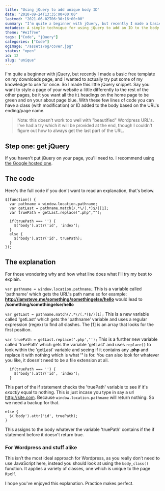 ```yaml
---
title: "Using jQuery to add unique body ID"
date: "2010-09-24T13:35:00+00:00"
lastmod: "2021-06-02T06:30:16+00:00"
summary: "I’m quite a beginner with jQuery, but recently I made a basic free template on my downloads page, and I wanted to actually try put some of my knowledge to use for once. So I made this little jQuery snippet. Say you want to style a page of your website a little differently to the rest of the other pages, be it you want all the h1 headings on the home page to be green and on your about page blue. With these few lines of code you can have an ID added to the body based on the URL’s ending/page name."
metadesc: A simple technique for using jQuery to add an ID to the body tag based on the page"
theme: "#e1f7ee"
tags: ["Code", "jQuery"]
categories: ["Code"]
ogImage: "/assets/og/cover.jpg"
status: "open"
id: 12
slug: "unique"
---
```


I'm quite a beginner with jQuery, but recently I made a basic free template on my downloads page, and I wanted to actually try put some of my knowledge to use for once. So I made this little jQuery snippet. Say you want to style a page of your website a little differently to the rest of the other pages, be it you want all the `h1` headings on the home page to be green and on your about page blue. With these few lines of code you can have a class (with modification) or ID added to the body based on the URL's ending/page name.

> Note: this doesn't work too well with "beautified" Wordpress URL's. I've had a try which it will be provided at the end, though I couldn't figure out how to always get the last part of the URL.

## Step one: get jQuery
If you haven't put jQuery on your page, you'll need to. I recommend using [the Google hosted one](https://developers.google.com/speed/libraries/devguide#jquery "Google's CDN hosted libraries").

## The code
Here's the full code if you don't want to read an explanation, that's below.

```.language-javascript
$(function() {
  var pathname = window.location.pathname;
  var getLast = pathname.match(/.*\/(.*)$/)[1];
  var truePath = getLast.replace(".php","");

  if(truePath === '') {
    $('body').attr('id', 'index');
  }
  else {
    $('body').attr('id', truePath);
  }
});
```
## The explanation
For those wondering why and how what line does what I'll try my best to explain.

`var pathname = window.location.pathname;`
This is a variable called 'pathname' which gets the URL's path name so for example: **http://iamsteve.me/something/somethingelse/hello** would lead to **/something/somethingelse/hello**

`var getLast = pathname.match(/.*\/(.*)$/)[1];`
This is a new variable called 'getLast' which gets the 'pathname' variable and uses a regular expression (regex) to find all slashes. The [1] is an array that looks for the first position.

`var truePath = getLast.replace('.php','');`
This is a further new variable called 'truePath' which gets the variable 'getLast' and uses `replace()` to look within the 'getLast' variable and seeing if it contains any **.php** and replace it with nothing which is what **''** is for. You can also look for whatever you like, it doesn't need to be a file extension at all.

```.language-javascript
  if(truePath === '') {
    $('body').attr('id', 'index');
  }
```

This part of the if statement checks the 'truePath' variable to see if it's *exactly* equal to nothing. This is just incase you type in say a url http://site.com. Because `window.location.pathname` will return nothing. So we need a backup for that.

```.language-javascript
else {
  $('body').attr('id', truePath);
}
```

This assigns to the body whatever the variable 'truePath' contains if the if statement before it doesn't return true.

### For Wordpress and stuff alike
This isn’t the most ideal approach for Wordpress, as you really don’t need to use JavaScript here, instead you should look at using the `body_class()` function. It applies a variety of classes, one which is unique to the page itself.

I hope you've enjoyed this explanation. Practice makes perfect.